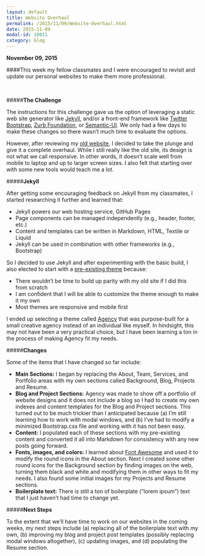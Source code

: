 ```yaml
---
layout: default
title: Website Overhaul
permalink: /2015/11/09/Website-Overhaul.html
date: 2015-11-09
modal-id: 10011
category: blog
---
```


**November 09, 2015**

####This week my fellow classmates and I were encouraged to revisit and update our personal websites to make them more professional.

<br>

#####**The Challenge**

The instructions for this challenge gave us the option of leveraging a static web site generator like <a href="http://jekyllrb.com/">Jekyll</a>, and/or a front-end framework like <a href="http://getbootstrap.com/">Twitter Bootstrap</a>, <a href="http://foundation.zurb.com/">Zurb Foundation</a>, or <a href="http://semantic-ui.com/">Semantic-UI</a>. We only had a few days to make these changes so there wasn’t much time to evaluate the options.

However, after reviewing my <a href="https://larsjx.github.io/lej/">old website</a>, I decided to take the plunge and give it a complete overhaul. While I still really like the old site, its design is not what we call responsive. In other words, it doesn’t scale well from mobile to laptop and up to larger screen sizes. I also felt that starting over with some new tools would teach me a lot.

#####**Jekyll**

After getting some encouraging feedback on Jekyll from my classmates, I started researching it further and learned that:

  * Jekyll powers our web hosting service, GitHub Pages
  * Page components can be managed independently (e.g., header, footer, etc.)
  * Content and templates can be written in Markdown, HTML, Textile or Liquid
  * Jekyll can be used in combination with other frameworks (e.g., Bootstrap)

So I decided to use Jekyll and after experimenting with the basic build, I also elected to start with a <a href="http://jekyllthemes.org/">pre-existing theme</a> because:

  * There wouldn’t be time to build up parity with my old site if I did this from scratch
  * I am confident that I will be able to customize the theme enough to make it my own
  * Most themes are responsive and mobile first

I ended up selecting a theme called <a href="http://jekyllthemes.org/themes/agency/">Agency</a> that was purpose-built for a small creative agency instead of an individual like myself. In hindsight, this may not have been a very practical choice, but I have been learning a ton in the process of making Agency fit my needs.

#####**Changes**

Some of the items that I have changed so far include:

  * **Main Sections:** I began by replacing the About, Team, Services, and Portfolio areas with my own sections called Background, Blog, Projects and Resume.
  * **Blog and Project Sections:** Agency was made to show off a portfolio of website designs and it does not include a blog so I had to create my own indexes and content templates for the Blog and Project sections. This turned out to be much trickier than I anticipated because (a) I’m still learning how to work with modal windows, and (b) I’ve had to modify a minimized Bootstrap.css file and working with it has not been easy.
  * **Content:** I populated each of these sections with my pre-existing content and converted it all into Markdown for consistency with any new posts going forward.
  * **Fonts, images, and colors:** I learned about <a href="https://fortawesome.github.io/Font-Awesome/">Font Awesome</a> and used it to modify the round icons in the About section. Next I created some other round icons for the Background section by finding images on the web, turning them black and white and modifying them in other ways to fit my needs. I also found some initial images for my Projects and Resume sections.
  * **Boilerplate text:** There is still a ton of boilerplate (“lorem ipsum”) text that I just haven’t had time to change yet.

#####**Next Steps**

To the extent that we’ll have time to work on our websites in the coming weeks, my next steps include (a) replacing all of the boilerplate text with my own, (b) improving my blog and project post templates (possibly replacing modal windows altogether), (c) updating images, and (d) populating the Resume section.

